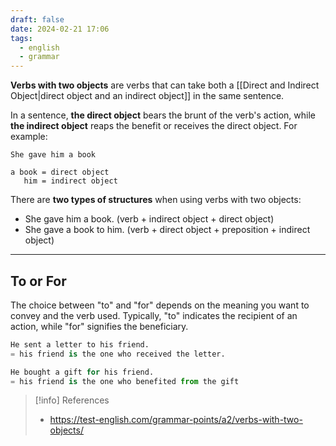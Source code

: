 ```yaml
---
draft: false
date: 2024-02-21 17:06
tags:
  - english
  - grammar
---
```


**Verbs with two objects** are verbs that can take both a [[Direct and Indirect Object|direct object and an indirect object]] in the same sentence. 

In a sentence, **the direct object** bears the brunt of the verb's action, while **the indirect object** reaps the benefit or receives the direct object. For example:

```
She gave him a book

a book = direct object
   him = indirect object
```

There are **two types of structures** when using verbs with two objects:
- She gave him a book. (verb + indirect object + direct object)
- She gave a book to him. (verb + direct object + preposition + indirect object)

---
## To or For

The choice between "to" and "for" depends on the meaning you want to convey and the verb used. Typically, "to" indicates the recipient of an action, while "for" signifies the beneficiary.

```py
He sent a letter to his friend.
= his friend is the one who received the letter.

He bought a gift for his friend.
= his friend is the one who benefited from the gift
```

> [!info] References
> - https://test-english.com/grammar-points/a2/verbs-with-two-objects/
